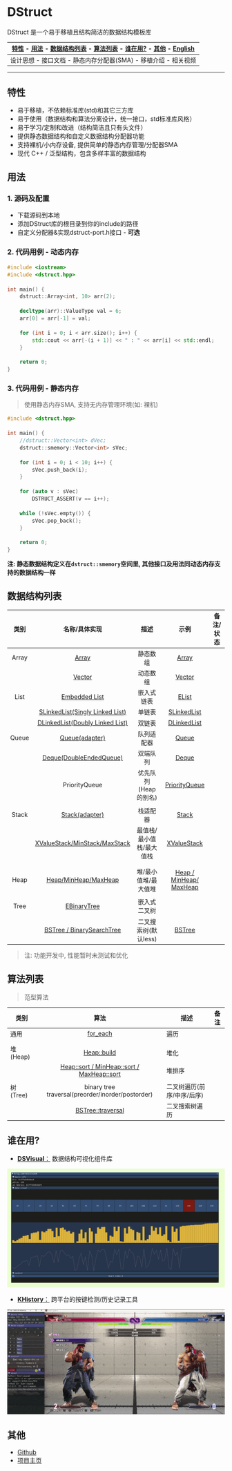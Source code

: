 # DStruct

DStruct 是一个易于移植且结构简洁的数据结构模板库

| [特性](#特性) - [用法](#用法) -  [数据结构列表](#数据结构列表) - [算法列表](#算法列表) - [谁在用?](#谁在用) - [其他](#其他) - [English](README.md) |
| ------------------------------------------------------------ |
| 设计思想 - 接口文档 - 静态内存分配器(SMA) - 移植介绍 - 相关视频 |

---


## 特性

- 易于移植，不依赖标准库(std)和其它三方库
- 易于使用（数据结构和算法分离设计，统一接口，std标准库风格）
- 易于学习/定制和改进（结构简洁且只有头文件）
- 提供静态数据结构和自定义数据结构分配器功能
- 支持裸机/小内存设备, 提供简单的静态内存管理/分配器SMA
- 现代 C++ / 泛型结构，包含多样丰富的数据结构


## 用法

### 1. 源码及配置

- 下载源码到本地
- 添加DStruct库的根目录到你的include的路径
- 自定义分配器&实现dstruct-port.h接口 - **可选**

### 2. 代码用例 - 动态内存

```cpp
#include <iostream>
#include <dstruct.hpp>

int main() {
    dstruct::Array<int, 10> arr(2);

    decltype(arr)::ValueType val = 6;
    arr[0] = arr[-1] = val;

    for (int i = 0; i < arr.size(); i++) {
        std::cout << arr[-(i + 1)] << " : " << arr[i] << std::endl;
    }

    return 0;
}
```

### 3. 代码用例 - 静态内存

> 使用静态内存SMA, 支持无内存管理环境(如: 裸机)

```cpp
#include <dstruct.hpp>

int main() {
    //dstruct::Vector<int> dVec;
    dstruct::smemory::Vector<int> sVec;

    for (int i = 0; i < 10; i++) {
        sVec.push_back(i);
    }

    for (auto v : sVec)
        DSTRUCT_ASSERT(v == i++);

    while (!sVec.empty()) {
        sVec.pop_back();
    }

    return 0;
}
```

**注: 静态数据结构定义在`dstruct::smemory`空间里, 其他接口及用法同动态内存支持的数据结构一样**


## 数据结构列表

| 类别  |             名称/具体实现              |           描述           |                             示例                             | 备注/状态 |
| :---: | :---------------------------: | :----------------------: | :----------------------------------------------------------: | --------- |
| Array |             [Array](https://github.com/Sunrisepeak/DStruct/tree/main/core/ds/array/Array.hpp)             |         静态数组         |                 [Array](https://github.com/Sunrisepeak/DStruct/tree/main/examples/array/array.cpp)                  |           |
|       |            [Vector](https://github.com/Sunrisepeak/DStruct/tree/main/core/ds/array/Vector.hpp)             |         动态数组         |                [Vector](https://github.com/Sunrisepeak/DStruct/tree/main/examples/array/vector.cpp)                 |           |
| List  |     [Embedded List](https://github.com/Sunrisepeak/DStruct/tree/main/core/ds/linked-list/EmbeddedList.hpp)      |        嵌入式链表        |             [EList](https://github.com/Sunrisepeak/DStruct/tree/main/examples/linked-list/embedded_list.cpp)              |           |
|       |   [SLinkedList(Singly Linked List)](https://github.com/Sunrisepeak/DStruct/tree/main/core/ds/linked-list/SinglyLinkedList.hpp)   |          单链表          |           [SLinkedList](https://github.com/Sunrisepeak/DStruct/tree/main/examples/linked-list/single_linked_list.cpp)           |           |
|       |   [DLinkedList(Doubly Linked List)](https://github.com/Sunrisepeak/DStruct/tree/main/core/ds/linked-list/DoublyLinkedList.hpp)   |          双链表          |           [DLinkedList](https://github.com/Sunrisepeak/DStruct/tree/main/examples/linked-list/double_linked_list.cpp)           |           |
| Queue |             [Queue(adapter)](https://github.com/Sunrisepeak/DStruct/tree/main/core/ds/queue/Queue.hpp)             |           队列适配器           |                 [Queue](https://github.com/Sunrisepeak/DStruct/tree/main/examples/queue/queue.cpp)                  |           |
|       |    [Deque(DoubleEndedQueue)](https://github.com/Sunrisepeak/DStruct/tree/main/core/ds/queue/DoubleEndedQueue.hpp)    |         双端队列         |                 [Deque](https://github.com/Sunrisepeak/DStruct/tree/main/examples/queue/deque.cpp)                  |           |
|       |         PriorityQueue         |   优先队列(Heap的别名)   |    [PriorityQueue](https://github.com/Sunrisepeak/DStruct/tree/main/examples/heap.cpp)   |           |
|       |                               |                          |                                                              |           |
| Stack |             [Stack(adapter)](https://github.com/Sunrisepeak/DStruct/tree/main/core/ds/stack/Stack.hpp)             |            栈适配器            |                 [Stack](https://github.com/Sunrisepeak/DStruct/tree/main/examples/stack/stack.cpp)                  |           |
|       | [XValueStack/MinStack/MaxStack](https://github.com/Sunrisepeak/DStruct/tree/main/core/ds/stack/XValueStack.hpp) | 最值栈/最小值栈/最大值栈 |        [XValueStack](https://github.com/Sunrisepeak/DStruct/tree/main/examples/stack/xvalue_stack.cpp)        |           |
|       |                               |                          |                                                              |           |
|       |                               |                          |                                                              |           |
| Heap  |     [Heap/MinHeap/MaxHeap](https://github.com/Sunrisepeak/DStruct/tree/main/core/ds/Heap.hpp)      |   堆/最小值堆/最大值堆   | [Heap / MinHeap/ MaxHeap](https://github.com/Sunrisepeak/DStruct/tree/main/examples/heap.cpp) |           |
|       |                               |                          |                                                              |           |
| Tree  |           [EBinaryTree](https://github.com/Sunrisepeak/DStruct/tree/main/core/ds/tree/EmbeddedBinaryTree.hpp)            | 嵌入式二叉树 |                                                              |           |
|       |            [BSTree / BinarySearchTree](https://github.com/Sunrisepeak/DStruct/tree/main/core/ds/tree/BinarySearchTree.hpp)            |   二叉搜索树(默认less)   |          [BSTree](https://github.com/Sunrisepeak/DStruct/tree/main/examples/binary_search_tree.cpp)           |           |

> 注: 功能开发中, 性能暂时未测试和优化


## 算法列表

> 范型算法

| 类别     |                             算法                             | 描述                       | 备注 |
| -------- | :----------------------------------------------------------: | -------------------------- | ---- |
| 通用     |         [for_each](https://github.com/Sunrisepeak/DStruct/tree/main/examples/algorithms/for_each.cpp)         | 遍历                       |      |
|          |                                                              |                            |      |
|          |                                                              |                            |      |
| 堆(Heap) |       [Heap::build](https://github.com/Sunrisepeak/DStruct/tree/main/examples/algorithms/heap_algo.cpp)       | 堆化                       |      |
|          | [Heap::sort / MinHeap::sort / MaxHeap::sort](https://github.com/Sunrisepeak/DStruct/tree/main/examples/algorithms/heap_algo.cpp#L31) | 堆排序                     |      |
|          |                                                              |                            |      |
| 树(Tree) |      binary tree traversal(preorder/inorder/postorder)       | 二叉树遍历(前序/中序/后序) |      |
|          |     [BSTree::traversal](https://github.com/Sunrisepeak/DStruct/tree/main/examples/binary_search_tree.cpp#L35)     | 二叉搜索树遍历             |      |


## 谁在用?

- [**DSVisual**：](https://github.com/Sunrisepeak/DSVisual) 数据结构可视化组件库

![](https://github.com/Sunrisepeak/DSVisual/blob/main/docs/imgs/dsvisual_effect.readme.png)

- [**KHistory**：](https://github.com/Sunrisepeak/KHistory) 跨平台的按键检测/历史记录工具

![](https://github.com/Sunrisepeak/KHistory/blob/main/docs/imgs/khistory-gamepad.demo.gif)


## 其他

  - [Github](https://github.com/Sunrisepeak)
  - [项目主页](https://github.com/Sunrisepeak/DStruct)